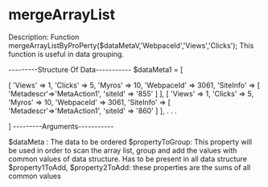 # mergeArrayList

Description:
Function mergeArrayListByProPerty($dataMetaV,'WebpaceId','Views','Clicks');
This function is useful in data grouping. 

---------Structure Of Data-----------
$dataMeta1 = [

 [
 'Views' => 1,
 'Clicks' => 5,
 'Myros'  => 10,
 'WebpaceId' => 3061,
 'SiteInfo' => [
                'Metadescr'=>'MetaAction1',
                 'siteId' => '855'
              ]
 ],
  [
 'Views' => 1,
 'Clicks' => 5,
 'Myros'  => 10,
 'WebpaceId' => 3061,
 'SiteInfo' => [
                'Metadescr'=>'MetaAction1',
                 'siteId' => '860'
              ]
 ],
 .
 .
 .


 ]
---------Arguments-----------

$dataMeta : The data to be ordered
$propertyToGroup: This property will be used in order to scan the array list, 
group and add the values  with common values of data structure. Has to be present in all data structure
$property1ToAdd, $property2ToAdd: these properties are the sums of all common values
 